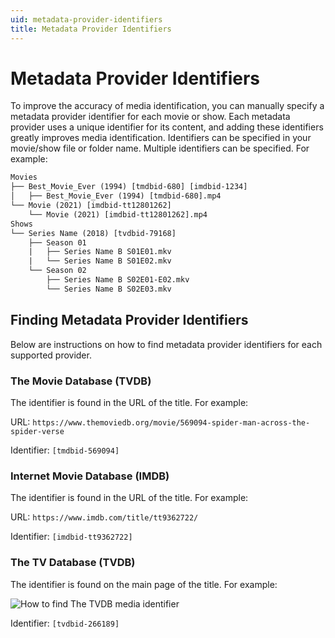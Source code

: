 ```yaml
---
uid: metadata-provider-identifiers
title: Metadata Provider Identifiers
---
```


# Metadata Provider Identifiers

To improve the accuracy of media identification, you can manually specify a metadata provider identifier for each movie or show. Each metadata provider uses a unique identifier for its content, and adding these identifiers greatly improves media identification. Identifiers can be specified in your movie/show file or folder name. Multiple identifiers can be specified. For example:

```txt
Movies
├── Best_Movie_Ever (1994) [tmdbid-680] [imdbid-1234]
│   ├── Best_Movie_Ever (1994) [tmdbid-680].mp4
└── Movie (2021) [imdbid-tt12801262]
    └── Movie (2021) [imdbid-tt12801262].mp4
Shows
└── Series Name (2018) [tvdbid-79168]
    ├── Season 01
    |   ├── Series Name B S01E01.mkv
    |   └── Series Name B S01E02.mkv
    └── Season 02
        ├── Series Name B S02E01-E02.mkv
        └── Series Name B S02E03.mkv
```

## Finding Metadata Provider Identifiers

Below are instructions on how to find metadata provider identifiers for each supported provider.

### The Movie Database (TVDB)

The identifier is found in the URL of the title. For example:

URL: `https://www.themoviedb.org/movie/569094-spider-man-across-the-spider-verse`

Identifier: `[tmdbid-569094]`

### Internet Movie Database (IMDB)

The identifier is found in the URL of the title. For example:

URL: `https://www.imdb.com/title/tt9362722/`

Identifier: `[imdbid-tt9362722]`

### The TV Database (TVDB)

The identifier is found on the main page of the title. For example:

![How to find The TVDB media identifier](/images/docs/tvdb-media-identifier-example.png)

Identifier: `[tvdbid-266189]`

